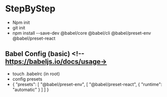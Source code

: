 # StepByStep

- Npm init
- git init
- npm install --save-dev @babel/core @babel/cli @babel/preset-env @babel/preset-react

## Babel Config (basic) <!--https://babeljs.io/docs/usage->

- touch .babelrc (in root)
- config presets
- {
    "presets": 
    [
      "@babel/preset-env",
      [
        "@babel/preset-react", 
          {
            "runtime": "automatic"
          }
      ]
    ]
  }
